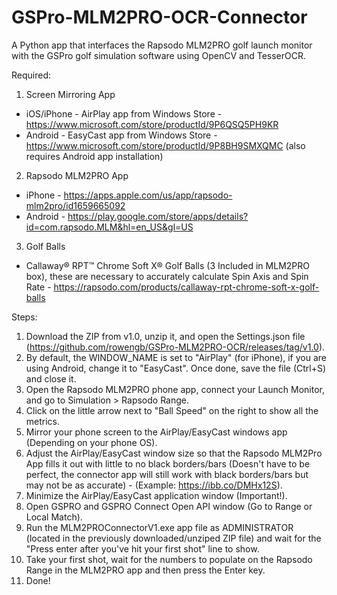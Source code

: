 # GSPro-MLM2PRO-OCR-Connector
A Python app that interfaces the Rapsodo MLM2PRO golf launch monitor with the GSPro golf simulation software using OpenCV and TesserOCR.

Required:

1. Screen Mirroring App
  - iOS/iPhone - AirPlay app from Windows Store - https://www.microsoft.com/store/productId/9P6QSQ5PH9KR
  - Android - EasyCast app from Windows Store - https://www.microsoft.com/store/productId/9P8BH9SMXQMC (also requires Android app installation)

2. Rapsodo MLM2PRO App
  - iPhone - https://apps.apple.com/us/app/rapsodo-mlm2pro/id1659665092
  - Android - https://play.google.com/store/apps/details?id=com.rapsodo.MLM&hl=en_US&gl=US

3. Golf Balls
- Callaway® RPT™ Chrome Soft X® Golf Balls (3 Included in MLM2PRO box), these are necessary to accurately calculate Spin Axis and Spin Rate - https://rapsodo.com/products/callaway-rpt-chrome-soft-x-golf-balls

Steps:

1. Download the ZIP from v1.0, unzip it, and open the Settings.json file (https://github.com/rowengb/GSPro-MLM2PRO-OCR/releases/tag/v1.0).
2. By default, the WINDOW_NAME is set to "AirPlay" (for iPhone), if you are using Android, change it to "EasyCast". Once done, save the file (Ctrl+S) and close it.
3. Open the Rapsodo MLM2PRO phone app, connect your Launch Monitor, and go to Simulation > Rapsodo Range.
4. Click on the little arrow next to "Ball Speed" on the right to show all the metrics.
5. Mirror your phone screen to the AirPlay/EasyCast windows app (Depending on your phone OS).
6. Adjust the AirPlay/EasyCast window size so that the Rapsodo MLM2Pro App fills it out with little to no black borders/bars (Doesn't have to be perfect, the connector app will still work with black borders/bars but may not be as accurate) - (Example: https://ibb.co/DMHx12S).
7. Minimize the AirPlay/EasyCast application window (Important!).
8. Open GSPRO and GSPRO Connect Open API window (Go to Range or Local Match).
10. Run the MLM2PROConnectorV1.exe app file as ADMINISTRATOR (located in the previously downloaded/unziped ZIP file) and wait for the "Press enter after you've hit your first shot" line to show.
11. Take your first shot, wait for the numbers to populate on the Rapsodo Range in the MLM2PRO app and then press the Enter key.
12. Done!

